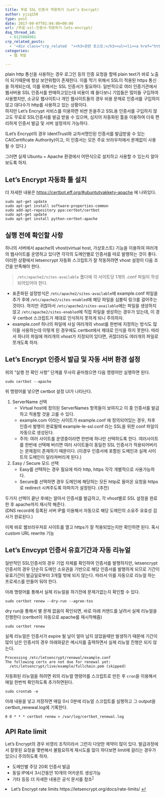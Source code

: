 ```yaml
---
title: 무료 SSL 인증서 적용하기 (Let’s Encrypt)
author: yjiq150
type: post
date: 2017-09-07T01:04:08+00:00
url: /무료-ssl-인증서-적용하기-lets-encrypt/
dsq_thread_id:
  - 6125084961
crp_related_posts:
  - '<div class="crp_related  "><h3>관련 포스트:</h3><ul><li><a href="https://www.letmecompile.com/certificate-file-format-extensions-comparison/"     class="post-792"><span class="crp_title">인증서 파일 형식 및 확장자의 차이점 비교 설명 (Certificate file format&hellip;</span></a></li><li><a href="https://www.letmecompile.com/shotcut-linux-server-video-generation/"     class="post-753"><span class="crp_title">Shotcut을 이용하여 리눅스 서버에서 템플릿 기반의 동영상 만들기</span></a></li><li><a href="https://www.letmecompile.com/mysql-innodb-lock-deadlock/"     class="post-763"><span class="crp_title">MySQL InnoDB lock & deadlock 이해하기</span></a></li><li><a href="https://www.letmecompile.com/redis-cluster-sentinel-overview/"     class="post-770"><span class="crp_title">레디스 클러스터, 센티넬 구성 및 동작 방식</span></a></li><li><a href="https://www.letmecompile.com/api-auth-jwt-jwk-explained/"     class="post-800"><span class="crp_title">API 서버 인증을 위한 JWT와 JWK 이해하기</span></a></li></ul><div class="crp_clear"></div></div>'
categories:
  - 웹 개발

---
```

plain http 통신을 사용하는 경우 로그인 등의 인증 요청을 할때 plain text가 바로 노출이 되기때문에 항상 보안위험이 존재한다. 이를 막기 위해서 SSL이 적용된 https 통신을 하게되는데, 이를 위해서는 SSL 인증서가 필요하다. 일반적으로 여러 인증기관에서 웹서버용 SSL 인증서를 판매하고있는데 비용이 꽤 들다보니 기업들은 많이들 구입하여 사용했지만, 소규모 웹사이트나 개인 웹사이트들의 경우 비용 문제로 인증서를 구입하지 않고 대다수가 http를 사용하고 있는 상황이다.  
하지만 Let&#8217;s Encrypt 서비스를 이용하면 비싼 돈을주고 SSL용 인증서를 구입하지 않고도 무료로 SSL인증서를 발급 받을 수 있으며, 심지어 자동화된 툴을 이용하여 더욱 편리하게 인증서 발급 및 서버 설정까지 가능하다.

(Let&#8217;s Encrypt의 경우 IdentTrust와 교차서명인된 인증서를 발급받을 수 있는 CA(Certificate Authority)이고, 이 인증서는 모든 주요 브라우저에서 문제없이 사용될 수 있다.)

그러면 실제 Ubuntu + Apache 환경에서 어떤식으로 설치하고 사용할 수 있는지 알아보도록 하자.

## Let&#8217;s Encrypt 자동화 툴 설치

더 자세한 내용은 https://certbot.eff.org/#ubuntutyakkety-apache 에 나와있다.

    sudo apt-get update
    sudo apt-get install software-properties-common
    sudo add-apt-repository ppa:certbot/certbot
    sudo apt-get update
    sudo apt-get install python-certbot-apache 
    

## 실행 전에 확인할 사항

하나의 서버에서 apache의 vhost(virtual host, 가상호스트) 기능을 이용하여 여러개의 웹사이트를 운영하고 있다면 각각의 도메인별로 인증서를 따로 발행하는 것이 좋다. 이러한 상황에서 letsencrypt 자동화 스크립트가 잘 작동하려면 vhost 설정이 다음 조건을 만족해야 한다.

> `/etc/apache2/sites-available` 폴더에 각 사이트당 1개의 .conf 파일이 작성되어있어야 한다. 

  * 표준화된 설정방식은 `/etc/apache2/sites-available`에 example.conf 파일을 추가 후에 `/etc/apache2/sites-enabled`에 해당 파일을 심볼릭 링크를 걸어주는 것이다. 하지만 귀찮아서 `/etc/apache2/sites-available`에는 파일을 생성하지 않고 `/etc/apache2/sites-enabled`에 직접 파일을 생성하는 경우가 있는데, 이 경우 certbot 스크립트가 제대로 인식하지 못하게 되니 주의하자.
  * example.conf 하나의 파일에 사실 여러개의 vhost를 한번에 지정하는 방식도 많이들 사용하는데 이렇게 된 경우에도 certbot에서 제대로 인식을 하지 못한다. 따라서 하나의 파일에 여러개의 vhost가 지정되어 있다면, 귀찮더라도 여러개의 파일로 쪼개도록 하자.

## Let&#8217;s Encrypt 인증서 발급 및 자동 서버 환경 설정

위의 &#8220;실행 전 확인 사항&#8221; 단계를 무사히 끝마쳤으면 다음 명령어만 실행하면 된다.

    sudo certbot --apache
    

위 명령어를 넣으면 certbot 설정 UI가 나타난다.

  1. ServerName 선택 
      * Virtual host에 정의된 ServerNames 항목들이 보여지고 이 중 인증서를 발급하고 적용할 것을 고를 수 있다. 
      * example.com 이라는 사이트가 example.conf 에 정의되어있는 경우, 차후 인증서 발행이 완료될때 example-le-ssl.conf 라는 SSL을 위한 conf 파일이 자동으로 생성된다.
      * 주의: 여러 사이트를 운영중이라면 한번에 하나만 선택하도록 한다. 여러사이트를 한번에 선택해 버리면 여러 사이트들이 동일한 SSL 인증서가 적용되어버리는 문제점이 존재하기 때문이다. (이경우 인증서에 포함된 도메인과 실제 사이트의 도메인이 달라져버리게 된다.)
  2. Easy / Secure 모드 선택 
      * Easy를 선택하는 경우 필요에 따라 http, https 각각 개별적으로 사용가능하다.
      * Secure를 선택하면 경우 도메인에 해당하는 모든 http로 들어온 요청을 https로 redirect 시켜주도록 아파치가 설정된다. (추천)

두가지 선택이 끝난 후에는 알아서 인증서를 발급하고, 각 vhost별로 SSL 설정을 완료한 후 apache까지 재시작 해준다.  
(DNS record에 등록된 서버 IP를 이용해서 자동으로 해당 도메인의 소유주 유효성 검사가 완료된다.)

이제 바로 웹브라우져로 사이트를 열고 https가 잘 적용되었는지만 확인하면 된다. 혹시 custom URL rewrite 기능

## Let&#8217;s Envcypt 인증서 유효기간과 자동 리뉴얼

일반적인 SSL인증서의 경우 기업 자체를 확인하여 인증서를 발행하지만, letsencrypt 인증서의 경우 단순히 도메인 소유권을 기반으로 해당 인증서를 발행하게 되므로 기간이 유효기간이 발급일로부터 3개월 밖에 되지 않는다. 따라서 이를 자동으로 리뉴얼 하는 프로세스를 만들어 둬야 한다.

아래 명령어를 통해서 실제 리뉴얼을 하기전에 문제가없는지 확인할 수 있다.

    sudo certbot renew --dry-run --agree-tos
    

dry run을 통해서 별 문제 없음이 확인되면, 바로 아래 커맨드를 날려서 실제 리뉴얼을 진행한다 (certbot이 자동으로 apache를 재시작해줌)

    sudo certbot renew
    

실제 리뉴얼은 인증서가 expire 될 날이 얼마 남지 않았을때만 발생하기 때문에 기간이 많이 남은 인증서의 경우 아래와같은 메시지를 출력하면서 실제 리뉴얼 진행은 되지 않는다.

    Processing /etc/letsencrypt/renewal/example.conf
    The following certs are not due for renewal yet:
      /etc/letsencrypt/live/example/fullchain.pem (skipped)
    

자동화된 리뉴얼을 하려면 위의 리뉴얼 명령어를 스크립트로 만든 후 `cron`을 이용해서 매일 한번씩 확인하도록 추가하면된다.

    sudo crontab -e 
    

아래 내용을 넣고 저장하면 매일 0시 0분에 리뉴얼 스크립트를 실행하고 그 output을 certbot_renewal.log에 기록한다.

    0 0 * * * certbot renew > /var/log/certbot_renewal.log
    

## API Rate limit

Let&#8217;s Encrypt의 경우 비영리 조직이라서 그런지 다양한 제약이 많이 있다. 발급과정에서 잘못된 요청을 몇번해서 불필요하게 재시도를 많이 하다보면 limit에 걸리는 경우가 있으니 주의하도록 하자.

  * 도메인별 주당 20회 인증서 발급
  * 동일 IP에서 3시간동안 10개의 어카운트 생성가능
  * 기타 등등 더 자세한 내용은 공식 문서를 참조<sup id="fnref-682-rate"><a href="#fn-682-rate" class="jetpack-footnote">1</a></sup>

<li id="fn-682-rate">
  Let&#8217;s Encrypt rate limits https://letsencrypt.org/docs/rate-limits/&#160;<a href="#fnref-682-rate">&#8617;</a> </fn></footnotes>